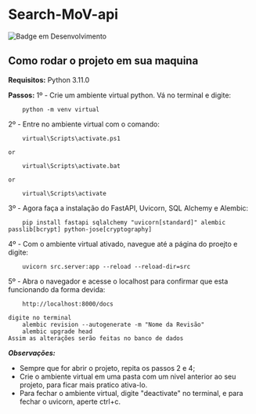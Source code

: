 # Search-MoV-api
![Badge em Desenvolvimento](http://img.shields.io/static/v1?label=STATUS&message=EM%20DESENVOLVIMENTO&color=GREEN&style=for-the-badge)
## Como rodar o projeto em sua maquina

**Requisitos:**
Python 3.11.0

**Passos:**
1º - Crie um ambiente virtual python. Vá no terminal e digite:
```
    python -m venv virtual
```
2º - Entre no ambiente virtual com o comando:
```
    virtual\Scripts\activate.ps1

or

    virtual\Scripts\activate.bat

or

    virtual\Scripts\activate
```
3º - Agora faça a instalação do FastAPI, Uvicorn, SQL Alchemy e Alembic:
```
    pip install fastapi sqlalchemy "uvicorn[standard]" alembic passlib[bcrypt] python-jose[cryptography]
```
4º - Com o ambiente virtual ativado, navegue até a página do proejto e digite:
```
    uvicorn src.server:app --reload --reload-dir=src
```
5º - Abra o navegador e acesse o localhost para confirmar que esta funcionando da forma devida:
```
    http://localhost:8000/docs
```



``` Usando o Alembic:
digite no terminal
    alembic revision --autogenerate -m "Nome da Revisão"
    alembic upgrade head
Assim as alterações serão feitas no banco de dados
```

***Observações:***
* Sempre que for abrir o projeto, repita os passos 2 e 4;
* Crie o ambiente virtual em uma pasta com um nivel anterior ao seu projeto, para ficar mais pratico ativa-lo.
* Para fechar o ambiente virtual, digite "deactivate" no terminal, e para fechar o uvicorn, aperte ctrl+c.